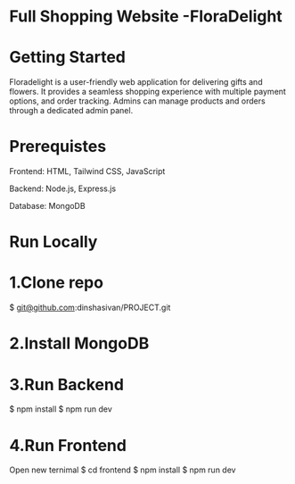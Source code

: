 # Full Shopping Website -FloraDelight

# Getting Started

Floradelight is a user-friendly web application for delivering gifts and flowers. It provides a seamless shopping experience with multiple payment options, and order tracking. Admins can manage products and orders through a dedicated admin panel.



# Prerequistes

Frontend: HTML, Tailwind CSS, JavaScript

Backend: Node.js, Express.js

Database: MongoDB

# Run Locally
# 1.Clone repo

$ git@github.com:dinshasivan/PROJECT.git

# 2.Install MongoDB
# 3.Run Backend
$ npm install
$ npm run dev

# 4.Run Frontend

Open new ternimal
$ cd frontend
$ npm install
$ npm run dev